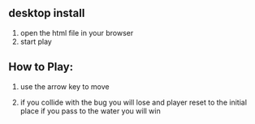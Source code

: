 ## desktop install
1. open the html file in your browser
2. start play

## How to Play:

1. use the arrow key to move

2. if you collide with the bug you will lose and player reset to the initial place if you pass to the water you will win 
